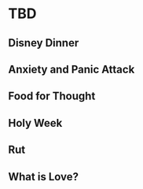 # TBD

## Disney Dinner

## Anxiety and Panic Attack

## Food for Thought

## Holy Week

## Rut

## What is Love?